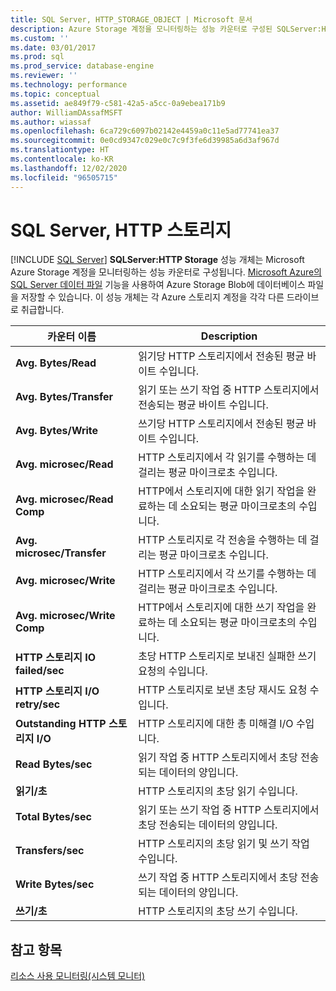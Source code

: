 ```yaml
---
title: SQL Server, HTTP_STORAGE_OBJECT | Microsoft 문서
description: Azure Storage 계정을 모니터링하는 성능 카운터로 구성된 SQLServer:HTTP Storage 성능 개체에 대해 알아봅니다.
ms.custom: ''
ms.date: 03/01/2017
ms.prod: sql
ms.prod_service: database-engine
ms.reviewer: ''
ms.technology: performance
ms.topic: conceptual
ms.assetid: ae849f79-c581-42a5-a5cc-0a9ebea171b9
author: WilliamDAssafMSFT
ms.author: wiassaf
ms.openlocfilehash: 6ca729c6097b02142e4459a0c11e5ad77741ea37
ms.sourcegitcommit: 0e0cd9347c029e0c7c9f3fe6d39985a6d3af967d
ms.translationtype: HT
ms.contentlocale: ko-KR
ms.lasthandoff: 12/02/2020
ms.locfileid: "96505715"
---
```

# <a name="sql-server-http-storage"></a>SQL Server, HTTP 스토리지
 [!INCLUDE [SQL Server](../../includes/applies-to-version/sqlserver.md)]
  **SQLServer:HTTP Storage** 성능 개체는 Microsoft Azure Storage 계정을 모니터링하는 성능 카운터로 구성됩니다. [Microsoft Azure의 SQL Server 데이터 파일](../../relational-databases/databases/sql-server-data-files-in-microsoft-azure.md) 기능을 사용하여 Azure Storage Blob에 데이터베이스 파일을 저장할 수 있습니다. 이 성능 개체는 각 Azure 스토리지 계정을 각각 다른 드라이브로 취급합니다.  
  
|카운터 이름|Description|  
|------------------|-----------------|  
|**Avg. Bytes/Read**|읽기당 HTTP 스토리지에서 전송된 평균 바이트 수입니다.|  
|**Avg. Bytes/Transfer**|읽기 또는 쓰기 작업 중 HTTP 스토리지에서 전송되는 평균 바이트 수입니다.|  
|**Avg. Bytes/Write**|쓰기당 HTTP 스토리지에서 전송된 평균 바이트 수입니다.|  
|**Avg. microsec/Read**|HTTP 스토리지에서 각 읽기를 수행하는 데 걸리는 평균 마이크로초 수입니다.|  
|**Avg. microsec/Read Comp**|HTTP에서 스토리지에 대한 읽기 작업을 완료하는 데 소요되는 평균 마이크로초의 수입니다.| 
|**Avg. microsec/Transfer**|HTTP 스토리지로 각 전송을 수행하는 데 걸리는 평균 마이크로초 수입니다.|  
|**Avg. microsec/Write**|HTTP 스토리지에서 각 쓰기를 수행하는 데 걸리는 평균 마이크로초 수입니다.|  
|**Avg. microsec/Write Comp**|HTTP에서 스토리지에 대한 쓰기 작업을 완료하는 데 소요되는 평균 마이크로초의 수입니다.|  
|**HTTP 스토리지 IO failed/sec**|초당 HTTP 스토리지로 보내진 실패한 쓰기 요청의 수입니다.| 
|**HTTP 스토리지 I/O retry/sec**|HTTP 스토리지로 보낸 초당 재시도 요청 수입니다.|  
|**Outstanding HTTP 스토리지 I/O**|HTTP 스토리지에 대한 총 미해결 I/O 수입니다.|  
|**Read Bytes/sec**|읽기 작업 중 HTTP 스토리지에서 초당 전송되는 데이터의 양입니다.|  
|**읽기/초**|HTTP 스토리지의 초당 읽기 수입니다.|  
|**Total Bytes/sec**|읽기 또는 쓰기 작업 중 HTTP 스토리지에서 초당 전송되는 데이터의 양입니다.|  
|**Transfers/sec**|HTTP 스토리지의 초당 읽기 및 쓰기 작업 수입니다.|  
|**Write Bytes/sec**|쓰기 작업 중 HTTP 스토리지에서 초당 전송되는 데이터의 양입니다.|  
|**쓰기/초**|HTTP 스토리지의 초당 쓰기 수입니다.|  
  
## <a name="see-also"></a>참고 항목  
 [리소스 사용 모니터링&#40;시스템 모니터&#41;](../../relational-databases/performance-monitor/monitor-resource-usage-system-monitor.md)  
  
  
